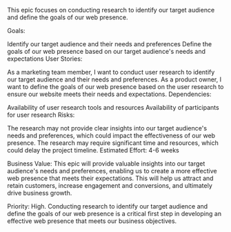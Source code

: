 This epic focuses on conducting research to identify our target audience and define the goals of our web presence.

Goals:

Identify our target audience and their needs and preferences
Define the goals of our web presence based on our target audience's needs and expectations
User Stories:

As a marketing team member, I want to conduct user research to identify our target audience and their needs and preferences.
As a product owner, I want to define the goals of our web presence based on the user research to ensure our website meets their needs and expectations.
Dependencies:

Availability of user research tools and resources
Availability of participants for user research
Risks:

The research may not provide clear insights into our target audience's needs and preferences, which could impact the effectiveness of our web presence.
The research may require significant time and resources, which could delay the project timeline.
Estimated Effort: 4-6 weeks

Business Value: This epic will provide valuable insights into our target audience's needs and preferences, enabling us to create a more effective web presence that meets their expectations. This will help us attract and retain customers, increase engagement and conversions, and ultimately drive business growth.

Priority: High. Conducting research to identify our target audience and define the goals of our web presence is a critical first step in developing an effective web presence that meets our business objectives.
